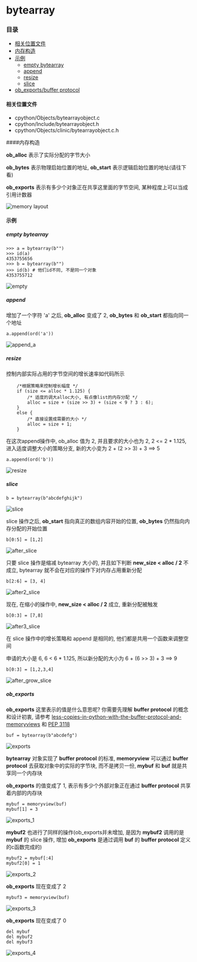 # bytearray

### 目录

* [相关位置文件](#相关位置文件)
* [内存构造](#内存构造)
* [示例](#示例)
	* [empty bytearray](#empty-bytearray)
	* [append](#append)
	* [resize](#resize)
	* [slice](#slice)
* [ob_exports/buffer protocol](#ob_exports)

#### 相关位置文件
* cpython/Objects/bytearrayobject.c
* cpython/Include/bytearrayobject.h
* cpython/Objects/clinic/bytearrayobject.c.h

####内存构造

**ob_alloc** 表示了实际分配的字节大小

**ob_bytes** 表示物理启始位置的地址,  **ob_start** 表示逻辑启始位置的地址(请往下看)

**ob_exports** 表示有多少个对象正在共享这里面的字节空间, 某种程度上可以当成引用计数器

![memory layout](https://img-blog.csdnimg.cn/20190315152551189.png?x-oss-process=image/watermark,type_ZmFuZ3poZW5naGVpdGk,shadow_10,text_aHR0cHM6Ly9ibG9nLmNzZG4ubmV0L3FxXzMxNzIwMzI5,size_16,color_FFFFFF,t_70)


#### 示例

##### empty bytearray

	>>> a = bytearray(b"")
    >>> id(a)
    4353755656
    >>> b = bytearray(b"")
    >>> id(b) # 他们id不同, 不是同一个对象
    4353755712


![empty](https://github.com/zpoint/Cpython-Internals/blob/master/BasicObject/bytearray/empty.png)

##### append

增加了一个字符 'a' 之后, **ob_alloc** 变成了 2, **ob_bytes** 和 **ob_start** 都指向同一个地址

	a.append(ord('a'))

![append_a](https://github.com/zpoint/Cpython-Internals/blob/master/BasicObject/bytearray/append_a.png)

##### resize

控制内部实际占用的字节空间的增长速率如代码所示

        /*根据策略来控制增长幅度 */
        if (size <= alloc * 1.125) {
            /* 适度的调大alloc大小, 有点像list的内存分配 */
            alloc = size + (size >> 3) + (size < 9 ? 3 : 6);
        }
        else {
            /* 直接设置成需要的大小 */
            alloc = size + 1;
        }

在这次append操作中, ob_alloc 值为 2, 并且要求的大小也为 2, 2 <= 2 * 1.125, 进入适度调整大小的策略分支, 新的大小变为 2 + (2 >> 3) + 3 ==> 5

	a.append(ord('b'))

![resize](https://github.com/zpoint/Cpython-Internals/blob/master/BasicObject/bytearray/resize.png)

##### slice

	b = bytearray(b"abcdefghijk")

![slice](https://github.com/zpoint/Cpython-Internals/blob/master/BasicObject/bytearray/slice.png)

slice 操作之后, **ob_start** 指向真正的数组内容开始的位置, **ob_bytes** 仍然指向内存分配的开始位置

	b[0:5] = [1,2]

![after_slice](https://github.com/zpoint/Cpython-Internals/blob/master/BasicObject/bytearray/after_slice.png)

只要 slice 操作是缩减 bytearray 大小的, 并且如下判断 **new_size < alloc / 2** 不成立, bytearray 就不会在对应的操作下对内存占用重新分配

	b[2:6] = [3, 4]

![after2_slice](https://github.com/zpoint/Cpython-Internals/blob/master/BasicObject/bytearray/after2_slice.png)

现在, 在缩小的操作中, **new_size < alloc / 2** 成立, 重新分配被触发

	b[0:3] = [7,8]

![after3_slice](https://github.com/zpoint/Cpython-Internals/blob/master/BasicObject/bytearray/after3_slice.png)

在 slice 操作中的增长策略和 append 是相同的, 他们都是共用一个函数来调整空间

申请的大小是 6, 6 < 6 * 1.125, 所以新分配的大小为 6 + (6 >> 3) + 3 ==> 9

	b[0:3] = [1,2,3,4]

![after_grow_slice](https://github.com/zpoint/Cpython-Internals/blob/master/BasicObject/bytearray/after_grow_slice.png)

##### ob_exports

**ob_exports** 这里表示的值是什么意思呢? 你需要先理解 **buffer protocol** 的概念和设计初衷, 请参考 [less-copies-in-python-with-the-buffer-protocol-and-memoryviews](https://eli.thegreenplace.net/2011/11/28/less-copies-in-python-with-the-buffer-protocol-and-memoryviews) 和 [PEP 3118](https://www.python.org/dev/peps/pep-3118/)

	buf = bytearray(b"abcdefg")

![exports](https://github.com/zpoint/Cpython-Internals/blob/master/BasicObject/bytearray/exports.png)

**bytearray** 对象实现了 **buffer protocol** 的标准, **memoryview** 可以通过 **buffer protocol** 去获取对象中的实际的字节块, 而不是拷贝一份, **mybuf** 和 **buf** 就是共享同一个内存块

**ob_exports** 的值变成了 1, 表示有多少个外部对象正在通过 **buffer protocol** 共享着内部的内存块

	mybuf = memoryview(buf)
    mybuf[1] = 3

![exports_1](https://github.com/zpoint/Cpython-Internals/blob/master/BasicObject/bytearray/exports_1.png)

**mybuf2** 也进行了同样的操作(ob_exports并未增加, 是因为 **mybuf2** 调用的是 **mybuf** 的 slice 操作, 增加 **ob_exports** 是通过调用 **buf** 的 **buffer protocol** 定义的c函数完成的)

	mybuf2 = mybuf[:4]
    mybuf2[0] = 1

![exports_2](https://github.com/zpoint/Cpython-Internals/blob/master/BasicObject/bytearray/exports_2.png)

**ob_exports** 现在变成了 2

	mybuf3 = memoryview(buf)

![exports_3](https://github.com/zpoint/Cpython-Internals/blob/master/BasicObject/bytearray/exports_3.png)

**ob_exports** 现在变成了 0

	del mybuf
    del mybuf2
    del mybuf3

![exports_4](https://github.com/zpoint/Cpython-Internals/blob/master/BasicObject/bytearray/exports_4.png)
